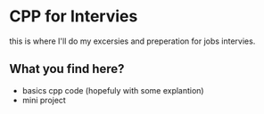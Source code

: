 # CPP for Intervies
this is where I'll do my excersies and preperation for jobs intervies.

## What you find here?
- basics cpp code (hopefuly with some explantion)
- mini project
